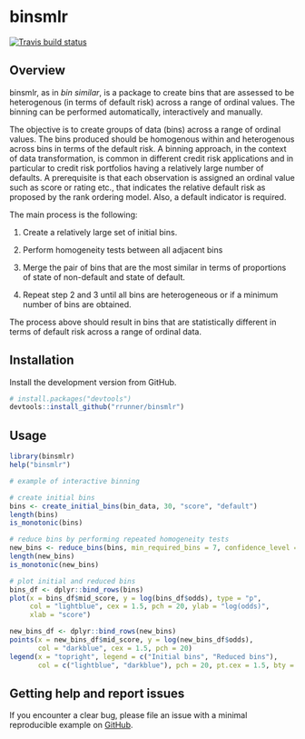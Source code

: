 
<!-- README.md is generated from README.Rmd. Please edit that file -->

# binsmlr

<!-- badges: start -->

[![Travis build
status](https://travis-ci.com/rrunner/binsmlr.svg?branch=master)](https://travis-ci.com/rrunner/binsmlr)
<!-- badges: end -->

## Overview

binsmlr, as in *bin similar*, is a package to create bins that are
assessed to be heterogenous (in terms of default risk) across a range of
ordinal values. The binning can be performed automatically,
interactively and manually.

The objective is to create groups of data (bins) across a range of
ordinal values. The bins produced should be homogenous within and
heterogenous across bins in terms of the default risk. A binning
approach, in the context of data transformation, is common in different
credit risk applications and in particular to credit risk portfolios
having a relatively large number of defaults. A prerequisite is that
each observation is assigned an ordinal value such as score or rating
etc., that indicates the relative default risk as proposed by the rank
ordering model. Also, a default indicator is required.

The main process is the following:

1.  Create a relatively large set of initial bins.

2.  Perform homogeneity tests between all adjacent bins

3.  Merge the pair of bins that are the most similar in terms of
    proportions of state of non-default and state of default.

4.  Repeat step 2 and 3 until all bins are heterogeneous or if a minimum
    number of bins are obtained.

The process above should result in bins that are statistically different
in terms of default risk across a range of ordinal data.

## Installation

Install the development version from GitHub.

``` r
# install.packages("devtools")
devtools::install_github("rrunner/binsmlr")
```

## Usage

``` r
library(binsmlr)
help("binsmlr")

# example of interactive binning

# create initial bins
bins <- create_initial_bins(bin_data, 30, "score", "default")
length(bins)
is_monotonic(bins)

# reduce bins by performing repeated homogeneity tests
new_bins <- reduce_bins(bins, min_required_bins = 7, confidence_level = 0.01)
length(new_bins)
is_monotonic(new_bins)

# plot initial and reduced bins
bins_df <- dplyr::bind_rows(bins)
plot(x = bins_df$mid_score, y = log(bins_df$odds), type = "p",
     col = "lightblue", cex = 1.5, pch = 20, ylab = "log(odds)",
     xlab = "score")

new_bins_df <- dplyr::bind_rows(new_bins)
points(x = new_bins_df$mid_score, y = log(new_bins_df$odds),
       col = "darkblue", cex = 1.5, pch = 20)
legend(x = "topright", legend = c("Initial bins", "Reduced bins"),
       col = c("lightblue", "darkblue"), pch = 20, pt.cex = 1.5, bty = "n")
```

## Getting help and report issues

If you encounter a clear bug, please file an issue with a minimal
reproducible example on
[GitHub](https://github.com/rrunner/binsmlr/issues).
